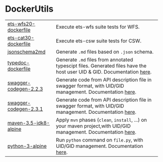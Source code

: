 # DockerUtils

|||
--|--
[ets-wfs20-dockerfile](ets-wfs20-dockerfile) | Execute ets-wfs suite tests for WFS.
[ets-cat30-dockerfile](ets-cat30-dockerfile) | Execute ets-csw suite tests for CSW.
[jsonschema2md](jsonschema2md) | Generate `.md` files based on `.json` schema.
[typedoc-dockerfile](typedoc-dockerfile) | Generate `.md` files from annotated typescipt files. Generated files have the host user UID & GID. Documentation [here](typedoc-dockerfile/README.md).
[swagger-codegen-2.2.3](swagger-codegen/2.2.3) | Generate code from API description file in swagger format, with UID/GID management. Documentation [here](swagger-codegen/2.2.3/README.md).
[swagger-codegen-2.3.1](swagger-codegen/2.3.1) | Generate code from API description file in swagger format, with UID/GID management. Documentation [here](swagger-codegen/2.3.1/README.md).
[maven-3.5-jdk8-alpine](maven-3.5-jdk8-alpine) | Apply `mvn` phases (`clean`, `install`, ...) on your maven project,with UID/GID management. Documentation [here](maven-3.5-jdk8-alpine/README.md).
[python-3-alpine](python-3-alpine) | Run `python` command on `file.py`, with UID/GID management. Documentation [here](python-3-alpine/README.md).